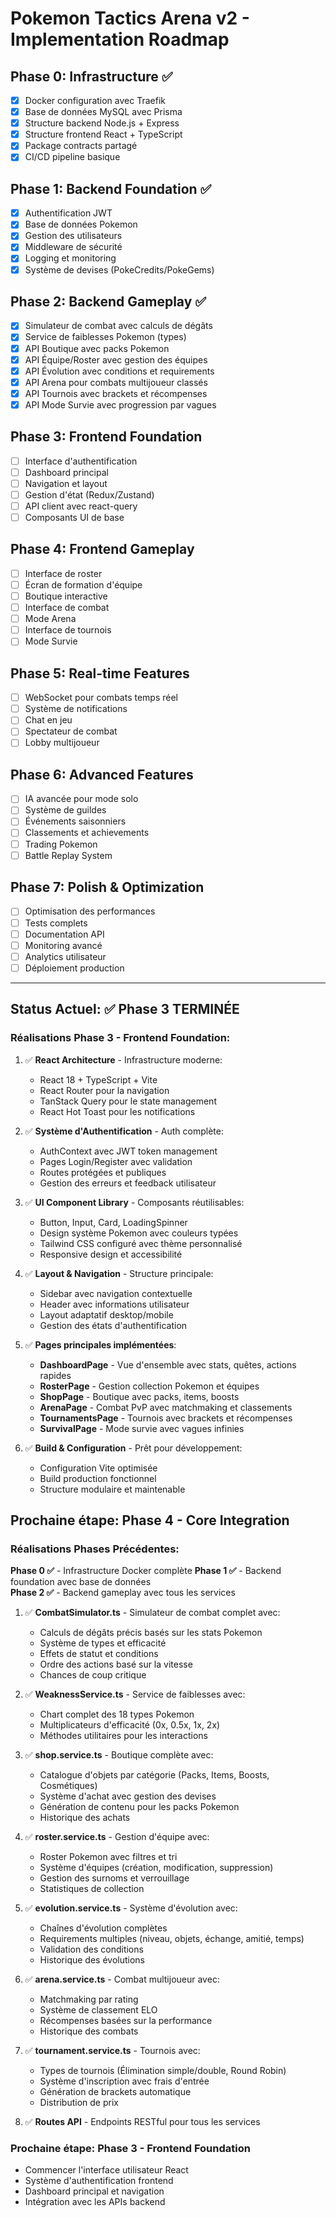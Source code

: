 # Pokemon Tactics Arena v2 - Implementation Roadmap

## Phase 0: Infrastructure ✅
- [x] Docker configuration avec Traefik
- [x] Base de données MySQL avec Prisma
- [x] Structure backend Node.js + Express
- [x] Structure frontend React + TypeScript
- [x] Package contracts partagé
- [x] CI/CD pipeline basique

## Phase 1: Backend Foundation ✅
- [x] Authentification JWT
- [x] Base de données Pokemon
- [x] Gestion des utilisateurs
- [x] Middleware de sécurité
- [x] Logging et monitoring
- [x] Système de devises (PokeCredits/PokeGems)

## Phase 2: Backend Gameplay ✅
- [x] Simulateur de combat avec calculs de dégâts
- [x] Service de faiblesses Pokemon (types)
- [x] API Boutique avec packs Pokemon
- [x] API Équipe/Roster avec gestion des équipes
- [x] API Évolution avec conditions et requirements
- [x] API Arena pour combats multijoueur classés
- [x] API Tournois avec brackets et récompenses
- [x] API Mode Survie avec progression par vagues

## Phase 3: Frontend Foundation
- [ ] Interface d'authentification
- [ ] Dashboard principal
- [ ] Navigation et layout
- [ ] Gestion d'état (Redux/Zustand)
- [ ] API client avec react-query
- [ ] Composants UI de base

## Phase 4: Frontend Gameplay
- [ ] Interface de roster
- [ ] Écran de formation d'équipe
- [ ] Boutique interactive
- [ ] Interface de combat
- [ ] Mode Arena
- [ ] Interface de tournois
- [ ] Mode Survie

## Phase 5: Real-time Features
- [ ] WebSocket pour combats temps réel
- [ ] Système de notifications
- [ ] Chat en jeu
- [ ] Spectateur de combat
- [ ] Lobby multijoueur

## Phase 6: Advanced Features
- [ ] IA avancée pour mode solo
- [ ] Système de guildes
- [ ] Événements saisonniers
- [ ] Classements et achievements
- [ ] Trading Pokemon
- [ ] Battle Replay System

## Phase 7: Polish & Optimization
- [ ] Optimisation des performances
- [ ] Tests complets
- [ ] Documentation API
- [ ] Monitoring avancé
- [ ] Analytics utilisateur
- [ ] Déploiement production

---

## Status Actuel: ✅ Phase 3 TERMINÉE

### Réalisations Phase 3 - Frontend Foundation:
1. ✅ **React Architecture** - Infrastructure moderne:
   - React 18 + TypeScript + Vite
   - React Router pour la navigation
   - TanStack Query pour le state management
   - React Hot Toast pour les notifications

2. ✅ **Système d'Authentification** - Auth complète:
   - AuthContext avec JWT token management
   - Pages Login/Register avec validation
   - Routes protégées et publiques
   - Gestion des erreurs et feedback utilisateur

3. ✅ **UI Component Library** - Composants réutilisables:
   - Button, Input, Card, LoadingSpinner
   - Design système Pokemon avec couleurs typées
   - Tailwind CSS configuré avec thème personnalisé
   - Responsive design et accessibilité

4. ✅ **Layout & Navigation** - Structure principale:
   - Sidebar avec navigation contextuelle
   - Header avec informations utilisateur
   - Layout adaptatif desktop/mobile
   - Gestion des états d'authentification

5. ✅ **Pages principales implémentées**:
   - **DashboardPage** - Vue d'ensemble avec stats, quêtes, actions rapides
   - **RosterPage** - Gestion collection Pokemon et équipes
   - **ShopPage** - Boutique avec packs, items, boosts
   - **ArenaPage** - Combat PvP avec matchmaking et classements
   - **TournamentsPage** - Tournois avec brackets et récompenses
   - **SurvivalPage** - Mode survie avec vagues infinies

6. ✅ **Build & Configuration** - Prêt pour développement:
   - Configuration Vite optimisée
   - Build production fonctionnel
   - Structure modulaire et maintenable

## Prochaine étape: Phase 4 - Core Integration

### Réalisations Phases Précédentes:
**Phase 0 ✅** - Infrastructure Docker complète
**Phase 1 ✅** - Backend foundation avec base de données  
**Phase 2 ✅** - Backend gameplay avec tous les services
1. ✅ **CombatSimulator.ts** - Simulateur de combat complet avec:
   - Calculs de dégâts précis basés sur les stats Pokemon
   - Système de types et efficacité
   - Effets de statut et conditions
   - Ordre des actions basé sur la vitesse
   - Chances de coup critique

2. ✅ **WeaknessService.ts** - Service de faiblesses avec:
   - Chart complet des 18 types Pokemon
   - Multiplicateurs d'efficacité (0x, 0.5x, 1x, 2x)
   - Méthodes utilitaires pour les interactions

3. ✅ **shop.service.ts** - Boutique complète avec:
   - Catalogue d'objets par catégorie (Packs, Items, Boosts, Cosmétiques)
   - Système d'achat avec gestion des devises
   - Génération de contenu pour les packs Pokemon
   - Historique des achats

4. ✅ **roster.service.ts** - Gestion d'équipe avec:
   - Roster Pokemon avec filtres et tri
   - Système d'équipes (création, modification, suppression)
   - Gestion des surnoms et verrouillage
   - Statistiques de collection

5. ✅ **evolution.service.ts** - Système d'évolution avec:
   - Chaînes d'évolution complètes
   - Requirements multiples (niveau, objets, échange, amitié, temps)
   - Validation des conditions
   - Historique des évolutions

6. ✅ **arena.service.ts** - Combat multijoueur avec:
   - Matchmaking par rating
   - Système de classement ELO
   - Récompenses basées sur la performance
   - Historique des combats

7. ✅ **tournament.service.ts** - Tournois avec:
   - Types de tournois (Élimination simple/double, Round Robin)
   - Système d'inscription avec frais d'entrée
   - Génération de brackets automatique
   - Distribution de prix

8. ✅ **Routes API** - Endpoints RESTful pour tous les services

### Prochaine étape: Phase 3 - Frontend Foundation
- Commencer l'interface utilisateur React
- Système d'authentification frontend
- Dashboard principal et navigation
- Intégration avec les APIs backend
